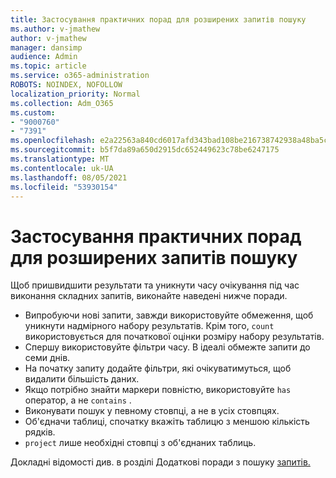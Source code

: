 ```yaml
---
title: Застосування практичних порад для розширених запитів пошуку
ms.author: v-jmathew
author: v-jmathew
manager: dansimp
audience: Admin
ms.topic: article
ms.service: o365-administration
ROBOTS: NOINDEX, NOFOLLOW
localization_priority: Normal
ms.collection: Adm_O365
ms.custom:
- "9000760"
- "7391"
ms.openlocfilehash: e2a22563a840cd6017afd343bad108be216738742938a48ba5ceb1010fd16098
ms.sourcegitcommit: b5f7da89a650d2915dc652449623c78be6247175
ms.translationtype: MT
ms.contentlocale: uk-UA
ms.lasthandoff: 08/05/2021
ms.locfileid: "53930154"
---
```

# <a name="apply-best-practices-for-advanced-hunting-queries"></a>Застосування практичних порад для розширених запитів пошуку

Щоб пришвидшити результати та уникнути часу очікування під час виконання складних запитів, виконайте наведені нижче поради.

- Випробуючи нові запити, завжди використовуйте обмеження, щоб уникнути надмірного набору результатів. Крім того, `count` використовується для початкової оцінки розміру набору результатів.
- Спершу використовуйте фільтри часу. В ідеалі обмежте запити до семи днів.
- На початку запиту додайте фільтри, які очікуватимуться, щоб видалити більшість даних.
- Якщо потрібно знайти маркери повністю, використовуйте `has` оператор, а не `contains` .
- Виконувати пошук у певному стовпці, а не в усіх стовпцях.
- Об'єдначи таблиці, спочатку вкажіть таблицю з меншою кількість рядків.
- `project` лише необхідні стовпці з об'єднаних таблиць.

Докладні відомості див. в розділі Додаткові поради з пошуку [запитів.](https://go.microsoft.com/fwlink/?linkid=2144812)

